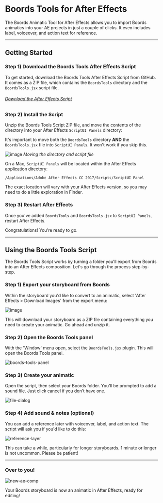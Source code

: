 # Boords Tools for After Effects

The Boords Animatic Tool for After Effects allows you to import Boords animatics into your AE projects in just a couple of clicks. It even includes label, voiceover, and action text for reference. 

---

## Getting Started

### Step 1) Download the Boords Tools After Effects Script 

To get started, download the Boords Tools After Effects Script from GitHub. It comes as a ZIP file, which contains the `BoordsTools` directory and the `BoordsTools.jsx` script file. 

###### [Download the After Effects Script](https://github.com/boords/Boords-Tools/archive/refs/heads/master.zip)

### Step 2) Install the Script 

Unzip the Boords Tools Script ZIP file, and move the contents of the directory into your After Effects `ScriptUI Panels` directory:

It's important to move both the `BoordsTools` directory __AND__ the `BoordsTools.jsx` file into `ScriptUI Panels`. It won't work if you skip this. 

![image](//images.ctfassets.net/ccli4xdzdc9p/2DxLW8KkCTCjQIMyvbe563/1a4eb1c9ce070bb2d20f6259528cb173/image.png)
_Moving the directory and script file_

On a Mac, `ScriptUI Panels` will be located within the After Effects application directory: 

`/Applications/Adobe After Effects CC 2017/Scripts/ScriptUI Panel`

The exact location will vary with your After Effects version, so you may need to do a little exploration in Finder. 

### Step 3) Restart After Effects

Once you've added `BoordsTools` and `BoordsTools.jsx` to `ScriptUI Panels`, restart After Effects. 

Congratulations! You're ready to go.

--- 

## Using the Boords Tools Script

The Boords Tools Script works by turning a folder you'll export from Boords into an After Effects composition. Let's go through the process step-by-step. 


### Step 1) Export your storyboard from Boords 

Within the storyboard you'd like to convert to an animatic, select 'After Effects > Download Images' from the export menu:

![image](//images.ctfassets.net/ccli4xdzdc9p/3e5L5TOB7zmldh5Y5pZ0Dc/70a2aa2b1d005a5d519fb9c17ed8c162/image.png)

This will download your storyboard as a ZIP file containing everything you need to create your animatic. Go ahead and unzip it. 


### Step 2) Open the Boords Tools panel 

With the 'Window' menu open, select the `BoordsTools.jsx` plugin. This will open the Boords Tools panel.

![boords-tools-panel](//images.ctfassets.net/ccli4xdzdc9p/3J1vo93DepgVHAEmEDOQKN/ea9d47361d6303d6a638b74634a51783/boords-tools-panel.png)

### Step 3) Create your animatic

Open the script, then select your Boords folder. You'll be prompted to add a sound file. Just click cancel if you don't have one. 

![file-dialog](//images.ctfassets.net/ccli4xdzdc9p/2SesWN6Y4KzWncblRvpoXn/790b90f268aa72d24c85d5cc0be0b8a9/file-dialog.jpg)

### Step 4) Add sound & notes (optional)

You can add a reference later with voiceover, label, and action text. The script will ask you if you'd like to do this: 

![reference-layer](//images.ctfassets.net/ccli4xdzdc9p/7Eqa1ngjhbKUtlQZLbsQgI/87cd1375f0dfba65b15a076c3a5cf3c5/reference-layer.png)

This can take a while, particularly for longer storyboards. 1 minute or longer is not uncommon. Please be patient!

---

### Over to you! 

![new-ae-comp](//images.ctfassets.net/ccli4xdzdc9p/7ezGW0yrZhZdlMm6BVTpfg/6e4c9ae953b94393a1c84428307f3e62/new-ae-comp.png)

Your Boords storyboard is now an animatic in After Effects, ready for editing! 
